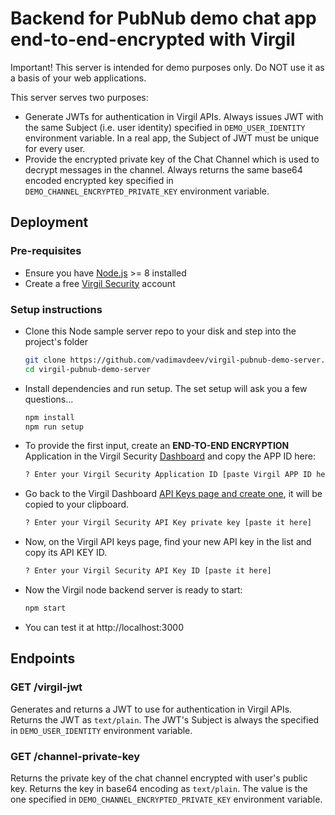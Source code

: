 # Backend for PubNub demo chat app end-to-end-encrypted with Virgil

Important! This server is intended for demo purposes only. Do NOT use it as a basis of your web applications.

This server serves two purposes:
* Generate JWTs for authentication in Virgil APIs. Always issues JWT with the same Subject (i.e. user identity) specified in `DEMO_USER_IDENTITY` environment variable. In a real app, the Subject of JWT must be unique for every user.
* Provide the encrypted private key of the Chat Channel which is used to decrypt messages in the channel. Always returns the same base64 encoded encrypted key specified in `DEMO_CHANNEL_ENCRYPTED_PRIVATE_KEY` environment variable. 

## Deployment

### Pre-requisites

* Ensure you have [Node.js](https://nodejs.org/en/) >= 8 installed
* Create a free [Virgil Security](https://dashboard.virgilsecurity.com/) account

### Setup instructions
* Clone this Node sample server repo to your disk and step into the project's folder
	```sh
	git clone https://github.com/vadimavdeev/virgil-pubnub-demo-server.git
	cd virgil-pubnub-demo-server
	```
* Install dependencies and run setup. The set setup will ask you a few questions...
    ```sh
	npm install
	npm run setup
	```
* To provide the first input, create an **END-TO-END ENCRYPTION** Application in the Virgil Security [Dashboard](https://dashboard.virgilsecurity.com/apps/new) and copy the APP ID here:
	```sh
	? Enter your Virgil Security Application ID [paste Virgil APP ID here]
	```
	
* Go back to the Virgil Dashboard [API Keys page and create one](https://dashboard.virgilsecurity.com/api-keys), it will be copied to your clipboard.
	```sh
	? Enter your Virgil Security API Key private key [paste it here]
	```

* Now, on the Virgil API keys page, find your new API key in the list and copy its API KEY ID.  
	```sh
	? Enter your Virgil Security API Key ID [paste it here]
	```
* Now the Virgil node backend server is ready to start:
	```sh
	npm start
	```
* You can test it at http://localhost:3000

## Endpoints

### GET /virgil-jwt
Generates and returns a JWT to use for authentication in Virgil APIs. Returns the JWT as `text/plain`.
The JWT's Subject is always the specified in `DEMO_USER_IDENTITY` environment variable.

### GET /channel-private-key
Returns the private key of the chat channel encrypted with user's public key. Returns the key in base64 encoding as `text/plain`. The value is the one specified in `DEMO_CHANNEL_ENCRYPTED_PRIVATE_KEY` environment variable.